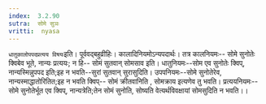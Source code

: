 ```yaml
---
index:  3.2.90
sutra:  सोमे सुञः
vritti:  nyasa
---
```


`धातुकालोपपदप्रत्यय विषयः`इति। पूर्ववद्बहुव्रीहिः। कालादिनियमोऽन्यपदार्थः। तत्र कालनियमः-- सोमे सुनोतेः क्विबेव भूते, नान्यः प्रत्ययः; न हि-- सोमं सुतवान् सोमसाव इति। धातुनियमः--सोम एव सुनोतेः क्विप्, नान्यस्मिन्नुपपद इति;इह न भवति--सुरां सुतवान् सुरासुदिति। उपपनियमः--सोमे सुनोतेरेव, नान्यस्माद्धातोरितित;इह न भवति क्विप्-- सोमं क्रीतवानिति , सोमक्राय इत्यणेव तु भवति। प्रत्ययनियमः-- सोमे सुनोतेर्भूत एव क्विप्, नान्यत्रेति;तेन सोमं सुनोति, सोष्यति वेत्यर्थविवक्षायां सोमसुदिति न भवति।।

